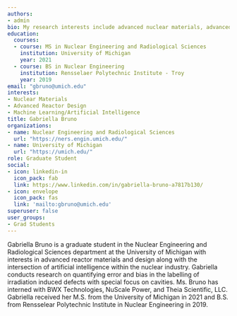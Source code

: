 ```yaml
---
authors:
- admin
bio: My research interests include advanced nuclear materials, advanced reactor design, and ML/AI.
education:
  courses:
  - course: MS in Nuclear Engineering and Radiological Sciences
    institution: University of Michigan
    year: 2021
  - course: BS in Nuclear Engineering
    institution: Rensselaer Polytechnic Institute - Troy
    year: 2019
email: "gbruno@umich.edu"
interests:
- Nuclear Materials
- Advanced Reactor Design
- Machine Learning/Artificial Intelligence
title: Gabriella Bruno
organizations:
- name: Nuclear Engineering and Radiological Sciences
  url: "https://ners.engin.umich.edu/"
- name: University of Michigan
  url: "https://umich.edu/"
role: Graduate Student
social:
- icon: linkedin-in
  icon_pack: fab
  link: https://www.linkedin.com/in/gabriella-bruno-a7817b130/
- icon: envelope
  icon_pack: fas
  link: 'mailto:gbruno@umich.edu'
superuser: false
user_groups:
- Grad Students
---
```


Gabriella Bruno is a graduate student in the Nuclear Engineering and Radiological Sciences department at the University of Michigan with interests in advanced reactor materials and design along with the intersection of artificial intelligence within the nuclear industry. Gabriella conducts research on quantifying error and bias in the labelling of irradiation induced defects with special focus on cavities. Ms. Bruno has interned with BWX Technologies, NuScale Power, and Theia Scientific, LLC. Gabriella received her M.S. from the University of Michigan in 2021 and B.S. from Rensselear Polytechnic Institute in Nuclear Engineering in 2019.
